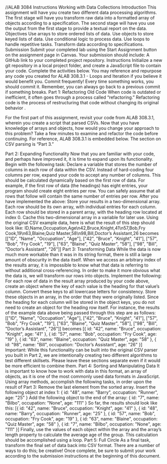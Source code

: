 //ALAB 3084 Instructions
Working with Data Collections
Introduction
This assignment will have you create two different data processing algorithms. The first stage will have you transform raw data into a formatted array of objects according to a specification. The second stage will have you use the output from the first stage to provide a textual report on the data.
Objectives
Use arrays to store ordered lists of data.
Use objects to store keyed lists of data.
Use conditional logic to process data.
Use loops to handle repetitive tasks.
Transform data according to specifications.
Submission
Submit your completed lab using the Start Assignment button on the assignment page in Canvas.
Your submission should include:
A GitHub link to your completed project repository.
Instructions
Initialize a new git repository in a local project folder, and create a JavaScript file to contain your code. Complete the activities below. You may reference and repurpose any code you created for ALAB 308.3.1 - Loops and Iteration if you believe it would benefit you.
Commit frequently! Every time something works, you should commit it. Remember, you can always go back to a previous commit if something breaks.
Part 1: Refactoring Old Code
When code is outdated or inefficient, it often goes through a process called “refactoring.” Refactoring code is the process of restructuring that code without changing its original behavior .

For the first part of this assignment, revisit your code from ALAB 308.3.1, wherein you create a script that parsed CSVs. Now that you have knowledge of arrays and objects, how would you change your approach to this problem? Take a few minutes to examine and refactor the code before continuing.
For reference, ALAB 308.3.1 is embedded below. The section on CSV parsing is “Part 3.” <String filePath = C:\Users\Zaire\Desktop\dev\alecia-taylor\PerScholas\JS_Intro\Day3\ALAB3083\instructions.md>

Part 2: Expanding Functionality
Now that you are familiar with your code, and perhaps have improved it, it is time to expand upon its functionality.
Begin with the following task:
Declare a variable that stores the number of columns in each row of data within the CSV.
Instead of hard-coding four columns per row, expand your code to accept any number of columns. This should be calculated dynamically based on the first row of data.
For example, if the first row of data (the headings) has eight entries, your program should create eight entries per row. You can safely assume that all rows that follow will contain the same number of entries per row.
After you have implemented the above:
Store your results in a two-dimensional array.
Each row should be its own array, with individual entries for each column.
Each row should be stored in a parent array, with the heading row located at index 0.
Cache this two-dimensional array in a variable for later use.
Using the original CSV example data, here is what the result of this step should look like:
ID,Name,Occupation,Age\n42,Bruce,Knight,41\n57,Bob,Fry Cook,19\n63,Blaine,Quiz Master,58\n98,Bill,Doctor’s Assistant,26
becomes
[["ID", "Name", "Occupation", "Age"], ["42", "Bruce", "Knight", "41"], ["57", "Bob", "Fry Cook", "19"], ["63", "Blaine", "Quiz Master", "58"], ["98", "Bill", "Doctor’s Assistant", "26"]]
Part 3: Transforming Data
While the data is now much more workable than it was in its string format, there is still a large amount of obscurity in the data itself. When we access an arbitrary index of the results array, it is impossible to know what that data is referring to without additional cross-referencing.
In order to make it more obvious what the data is, we will transform our rows into objects.
Implement the following:
For each row of data in the result array produced by your code above, create an object where the key of each value is the heading for that value’s column.
Convert these keys to all lowercase letters for consistency.
Store these objects in an array, in the order that they were originally listed.
Since the heading for each column will be stored in the object keys, you do not need to create an object for the heading row itself.
For instance, the results of the example data above being passed through this step are as follows:
[["ID", "Name", "Occupation", "Age"], ["42", "Bruce", "Knight", "41"], ["57", "Bob", "Fry Cook", "19"], ["63", "Blaine", "Quiz Master", "58"], ["98", "Bill", "Doctor’s Assistant", "26"]]
becomes
[{ id: "42", name: "Bruce", occupation: "Knight", age: "41" }, { id: "57", name: "Bob", occupation: "Fry Cook", age: "19" }, { id: "63", name: "Blaine", occupation: "Quiz Master", age: "58" }, { id: "98", name: "Bill", occupation: "Doctor’s Assistant", age: "26" }]
Important: While this functionality can be built into the original CSV parser you built in Part 2, we are intentionally creating two different algorithms to test different skillsets. Please leave these sections separate even if it would be more efficient to combine them.
Part 4: Sorting and Manipulating Data
It is important to know how to work with data in this format, an array of objects, as it is one of the most commonly used data formats in JavaScript.
Using array methods, accomplish the following tasks, in order upon the result of Part 3:
Remove the last element from the sorted array.
Insert the following object at index 1:
{ id: "48", name: "Barry", occupation: "Runner", age: "25" }
Add the following object to the end of the array:
{ id: "7", name: "Bilbo", occupation: "None", age: "111" }
So far, the results should look like this:
[{ id: "42", name: "Bruce", occupation: "Knight", age: "41" }, { id: "48", name: "Barry", occupation: "Runner", age: "25" }, { id: "57", name: "Bob", occupation: "Fry Cook", age: "19" }, { id: "63", name: "Blaine", occupation: "Quiz Master", age: "58" }, { id: "7", name: "Bilbo", occupation: "None", age: "111" }]
Finally, use the values of each object within the array and the array’s length property to calculate the average age of the group. This calculation should be accomplished using a loop.
Part 5: Full Circle
As a final task, transform the final set of data back into CSV format.
There are a number of ways to do this; be creative!
Once complete, be sure to submit your work according to the submission instructions at the beginning of this document.

